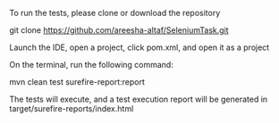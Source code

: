 To run the tests, please clone or download the repository

git clone https://github.com/areesha-altaf/SeleniumTask.git

Launch the IDE, open a project, click pom.xml, and open it as a project

On the terminal, run the following command:

mvn clean test surefire-report:report

The tests will execute, and a test execution report will be generated in target/surefire-reports/index.html
